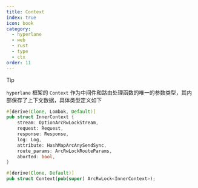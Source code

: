 ```yaml
---
title: Context
index: true
icon: book
category:
  - hyperlane
  - web
  - rust
  - type
  - ctx
order: 11
---
```


<Share colorful />

> [!tip]
>
> `hyperlane` 框架的 `Context` 作为中间件和路由处理函数的唯一的参数类型，其内部保存了上下文数据，具体类型定义如下

```rust
#[derive(Clone, Lombok, Default)]
pub struct InnerContext {
    stream: OptionArcRwLockStream,
    request: Request,
    response: Response,
    log: Log,
    attribute: HashMapArcAnySendSync,
    route_params: ArcRwLockRouteParams,
    aborted: bool,
}

#[derive(Clone, Default)]
pub struct Context(pub(super) ArcRwLock<InnerContext>);
```

<Bottom />
